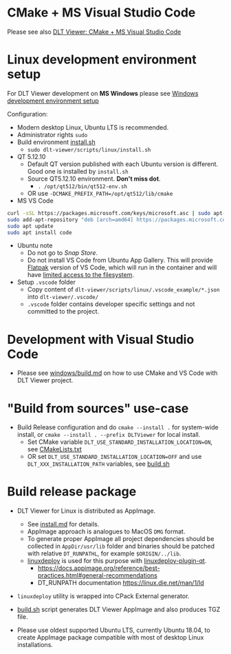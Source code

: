 # CMake + MS Visual Studio Code
Please see also [DLT Viewer: CMake + MS Visual Studio Code](../windows/build.md)

# Linux development environment setup
For DLT Viewer development on **MS Windows** please see [Windows development environment setup](../windows/build.md)

Configuration:
- Modern desktop Linux, Ubuntu LTS is recommended.
- Administrator rights `sudo`
- Build environment [install.sh](./install.sh)
    - `sudo dlt-viewer/scripts/linux/install.sh`
- QT 5.12.10
    - Default QT version published with each Ubuntu version is different. Good one is installed by `install.sh`
    - Source QT5.12.10 environment. **Don't miss dot**.
        - `. /opt/qt512/bin/qt512-env.sh`
    - OR use `-DCMAKE_PREFIX_PATH=/opt/qt512/lib/cmake`
- MS VS Code
```bash
curl -sSL https://packages.microsoft.com/keys/microsoft.asc | sudo apt-key add -
sudo add-apt-repository "deb [arch=amd64] https://packages.microsoft.com/repos/vscode stable main"
sudo apt update
sudo apt install code
```
- Ubuntu note
    - Do not go to *Snap Store*.
    - Do not install VS Code from Ubuntu App Gallery. This will provide [Flatpak](https://docs.flatpak.org/en/latest/sandbox-permissions.html) version of VS Code, which will run in the container and will have [limited access to the filesystem](https://stackoverflow.com/questions/55930071/vscode-cant-find-files-in-linux-system).
- Setup `.vscode` folder
    - Copy content of `dlt-viewer/scripts/linux/.vscode_example/*.json` into `dlt-viewer/.vscode/`
    - `.vscode` folder contains developer specific settings and not committed to the project.

# Development with Visual Studio Code
- Please see [windows/build.md](../windows/build.md) on how to use CMake and VS Code with DLT Viewer project.

# "Build from sources" use-case
- Build Release configuration and do `cmake --install .` for system-wide install, or `cmake --install . --prefix DLTViewer` for local install.
    - Set CMake variable `DLT_USE_STANDARD_INSTALLATION_LOCATION=ON`, see [CMakeLists.txt](../CMakeLists.txt)
    - OR set `DLT_USE_STANDARD_INSTALLATION_LOCATION=OFF` and use `DLT_XXX_INSTALLATION_PATH` variables, see [build.sh](./build.sh)

# Build release package
- DLT Viewer for Linux is distributed as AppImage.
    - See [install.md](./install.md) for details.
    - AppImage approach is analogues to MacOS `DMG` format.
    - To generate proper AppImage all project dependencies should be collected in `AppDir/usr/lib` folder and binaries should be patched with relative `DT_RUNPATHL`, for example `$ORIGIN/../lib`.
    - [linuxdeploy](https://github.com/linuxdeploy/linuxdeploy) is used for this purpose with [linuxdeploy-plugin-qt](https://github.com/linuxdeploy/linuxdeploy-plugin-qt).
        - https://docs.appimage.org/reference/best-practices.html#general-recommendations
        - DT_RUNPATH documentation https://linux.die.net/man/1/ld

- `linuxdeploy` utility is wrapped into CPack External generator.
- [build.sh](./build.sh) script generates DLT Viewer AppImage and also produces TGZ file.
- Please use oldest supported Ubuntu LTS, currently Ubuntu 18.04, to create AppImage package compatible with most of desktop Linux installations.